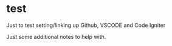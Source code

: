 # test
Just to test setting/linking up Github, VSCODE and Code Igniter 

Just some additional notes to help with.

